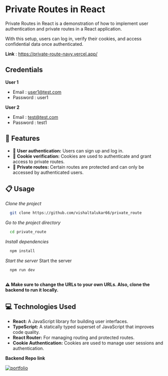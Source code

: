 # Private Routes in React

Private Routes in React is a demonstration of how to implement user authentication and private routes in a React application. 

With this setup, users can log in, verify their cookies, and access confidential data once authenticated.

**Link** : https://private-route-navy.vercel.app/

## Credentials
**User 1**
- Email : user1@test.com 
- Password : user1

**User 2**
- Email : test@test.com 
- Password : test1

## 🚀 Features

- 🔑 **User authentication:** Users can sign up and log in.
- 🍪 **Cookie verification:** Cookies are used to authenticate and grant access to private routes.
- 🔐 **Private routes:** Certain routes are protected and can only be accessed by authenticated users.

## 📋 Usage


*Clone the project*

```bash
  git clone https://github.com/vishaltalukar66/private_route
```

*Go to the project directory*


```bash
  cd private_route
```

*Install dependencies*

```bash
  npm install
```
*Start the server*
Start the server

```bash
  npm run dev
  ```
  ##
**⚠ Make sure to change the URLs to your own URLs. Also, clone the backend to run it locally.** 
##
## 💻 Technologies Used
- **React:** A JavaScript library for building user interfaces.
- **TypeScript:** A statically typed superset of JavaScript that improves code quality.
- **React Router:** For managing routing and protected routes.
- **Cookie Authentication:** Cookies are used to manage user sessions and authentication.

**Backend Repo link**

[![portfolio](https://img.shields.io/badge/BackEnd-000?style=for-the-badge&logo=ko-fi&logoColor=white)](https://github.com/vishaltalukar66/private_route_backend/)
